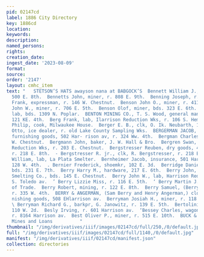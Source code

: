 ```yaml
---
pid: 02147cd
label: 1886 City Directory
key: 1886cd
location: 
keywords: 
description: 
named_persons: 
rights: 
creation_date: 
ingest_date: '2023-08-09'
format: 
source: 
order: '2147'
layout: cmhc_item
text: "   STETSON’S HATS awayson nana at BABGOCK’S  Bennett William J., barber, r.
  500 E. 8th.  Bennetts John, miner, r. 808 E. 9th.  Benning Joseph, r. E. 2d.  Benoit
  Frank, expressman, r. 146 W. Chestnut.  Benson John O., miner, r. 411 E. 2d.  Benson
  John W., miner, r. 706 E. 5th.  Benson Olof, miner, bds. 323 E. 6th.  Bentley Peter,
  lab, bds. 1309 N. Poplar.  BENTON MINING CO., T. S. Wood, general manager, office
  121 KE. 4th.  Berg Frank, lab, Ilarrison Reduction Wks, r. 106 S. Hemlock.  Berg
  Philip, cook, Milwaukee House.  Berger E. B., clk, O. Ik. Neubarth, 105 Oak.  Berger
  Otto, ice dealer, r. old Lake County Sampling Wks.  BERGERMAN JACOB, ‘clothing and
  furnishing goods, 502 Har- rison av, r. 324 Ww. 4th.  Bergman Charles, lab, r.819
  W. Chestnut.  Bergmann John, baker, J. W. Hall & Bro.  Bergren Swan, lab, Harrison
  Reduction Wks, r. 203 E. Chestnut.  Bergstresser Reuben, dry goods, 430 E. 6th,
  r. 218 E. 8th.  - Bergstresser R. jr., clk, R. Bergstresser, r. 218 E. 8th.  Berklage
  William, lab, La Plata Smelter.  Bernheimer Jacob, insurance, 501 Harrison av, r.
  128 W. 4th.  . Bernier Frederick, shoemkr, 102 E. 3d.  Berridge Daniel, engineer,
  bds. 231 E. 7th.  Berry Harry M., hardware, 217 E. 6th.  Berry John, lab, Manville
  Smelting Co., bds. 145 E. Chestnut.  Berry John W., lab, Harrison Red. Wks, r. 117
  S. Toledo av.  ’ Berry Lizzie Miss, r. 116 E. 5th.  ‘ Berry Martin J., with Board
  of Trade.  Berry Robert, mining, r. 122 E. 8th.  Berry Samuel, (Berry & Angerman,)
  r. 335 W. 4th.  BERRY & ANGERMAN, (Sam Berry and Henry Angerman,) clothing and fur
  nishing goods, 508 EHlarrison av.  Berryman Josiah H., miner, r. 118 N. Toledo av.
  \ Berryman Richard G., barkpr, G. Janowitz, r. 139 E. 5th.  Bertolini Ignazio, saloon,
  110 W. 2d.  Besly Irving, r. 601 Harrison av.  ‘Bessey Charles, wagon mkr, J. S.Gardner,
  r. 8164 Harrison av.  Best Oliver P., miner, r. 515 E. 10th.  BUCK & STEEL, Insurance,
  Mines and Loans          "
thumbnail: "/img/derivatives/iiif/images/02147cd/full/250,/0/default.jpg"
full: "/img/derivatives/iiif/images/02147cd/full/1140,/0/default.jpg"
manifest: "/img/derivatives/iiif/02147cd/manifest.json"
collection: directories
---
```

